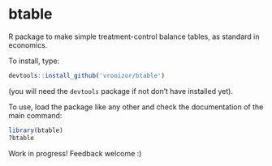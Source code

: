 # btable
R package to make simple treatment-control balance tables, as standard in economics.

To install, type:

```R
devtools::install_github('vronizor/btable')
```

(you will need the `devtools` package if not don’t have installed yet).

To use, load the package like any other and check the documentation of the main command:

```R
library(btable)
?btable
```



Work in progress! Feedback welcome :)


